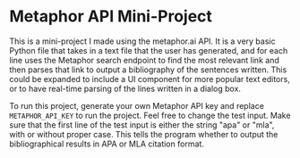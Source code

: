 # Metaphor API Mini-Project

This is a mini-project I made using the metaphor.ai API. It is a very basic Python file that takes in a text file that the user has generated, and for each line uses the Metaphor search endpoint to find the most relevant link and then parses that link to output a bibliography of the sentences written. This could be expanded to include a UI component for more popular text editors, or to have real-time parsing of the lines written in a dialog box.


To run this project, generate your own Metaphor API key and replace `METAPHOR_API_KEY` to run the project. Feel free to change the test input. Make sure that the first line of the test input is either the string "apa" or "mla", with or without proper case. This tells the program whether to output the bibliographical results in APA or MLA citation format.
